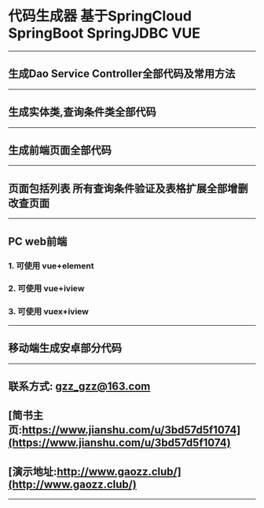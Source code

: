 # 代码生成器 基于SpringCloud SpringBoot SpringJDBC VUE
***
## 生成Dao Service Controller全部代码及常用方法
***
## 生成实体类,查询条件类全部代码
***
## 生成前端页面全部代码
***
## 页面包括列表 所有查询条件验证及表格扩展全部增删改查页面
***
## PC web前端
### 1. 可使用 vue+element
### 2. 可使用 vue+iview
### 3. 可使用 vuex+iview
***
## 移动端生成安卓部分代码
***
## 联系方式: gzz_gzz@163.com
## [简书主页:https://www.jianshu.com/u/3bd57d5f1074](https://www.jianshu.com/u/3bd57d5f1074)
## [演示地址:http://www.gaozz.club/](http://www.gaozz.club/)
***
